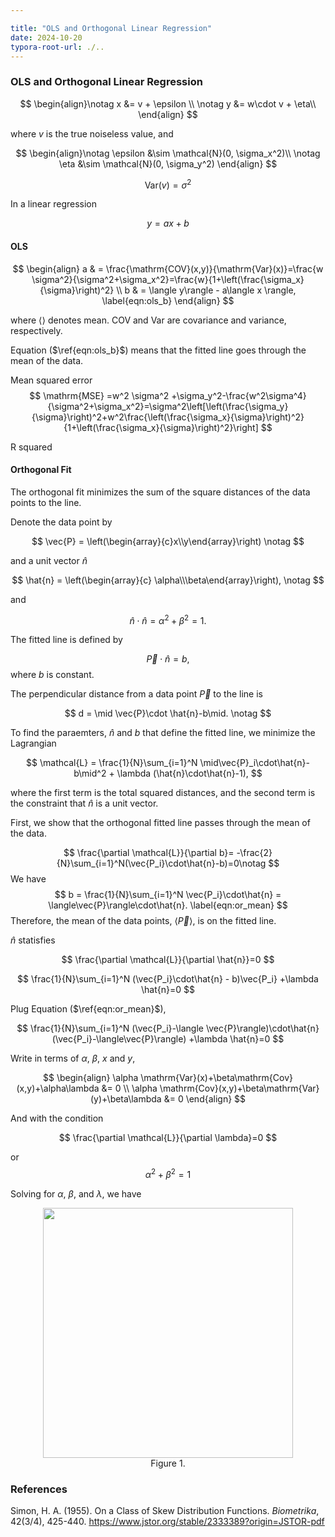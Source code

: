 ```yaml
---

title: "OLS and Orthogonal Linear Regression"
date: 2024-10-20
typora-root-url: ./..
---
```








### OLS and Orthogonal Linear Regression




$$
\begin{align}\notag
x &= v + \epsilon \\ \notag
y &= w\cdot v + \eta\\
\end{align}
$$


where $v$ is the true noiseless value, and


$$
\begin{align}\notag
\epsilon &\sim \mathcal{N}(0, \sigma_x^2)\\ \notag
\eta &\sim \mathcal{N}(0, \sigma_y^2)
\end{align}
$$



$$
\mathrm{Var}(v)=\sigma^2
$$


In a linear regression


$$
y = a x +b
$$




#### OLS


$$
\begin{align}
a & = \frac{\mathrm{COV}(x,y)}{\mathrm{Var}(x)}=\frac{w \sigma^2}{\sigma^2+\sigma_x^2}=\frac{w}{1+\left(\frac{\sigma_x}{\sigma}\right)^2} \\
b & = \langle y\rangle - a\langle x \rangle, \label{eqn:ols_b}
\end{align}
$$



where $\langle \rangle$ denotes mean. $\mathrm{COV}$ and $\mathrm{Var}$ are covariance and variance, respectively. 

Equation ($\ref{eqn:ols_b}$) means that the fitted line goes through the mean of the data.





Mean squared error
$$
\mathrm{MSE} =w^2 \sigma^2 +\sigma_y^2-\frac{w^2\sigma^4}{\sigma^2+\sigma_x^2}=\sigma^2\left[\left(\frac{\sigma_y}{\sigma}\right)^2+w^2\frac{\left(\frac{\sigma_x}{\sigma}\right)^2}{1+\left(\frac{\sigma_x}{\sigma}\right)^2}\right]
$$


R squared



#### Orthogonal Fit



The orthogonal fit minimizes the sum of the square distances of the data points to the line. 



Denote the data point by 


$$
\vec{P} = \left(\begin{array}{c}x\\y\end{array}\right) \notag
$$


and a unit vector $\hat{n}$


$$
\hat{n} = \left(\begin{array}{c} \alpha\\\beta\end{array}\right), \notag
$$

and


$$
\hat{n}\cdot\hat{n} = \alpha^2 + \beta^2=1. \label{eqn:n_unit_vector}
$$




The fitted line is defined by


$$
\vec{P}\cdot \hat{n}=b,
$$
where $b$ is constant.

The perpendicular distance from a data point $\vec{P}$ to the line is


$$
d = \mid \vec{P}\cdot \hat{n}-b\mid. \notag
$$

To find the paraemters, $\hat{n}$ and $b$ that define the fitted line, we minimize the Lagrangian



$$
\mathcal{L} = \frac{1}{N}\sum_{i=1}^N \mid\vec{P}_i\cdot\hat{n}-b\mid^2 + \lambda (\hat{n}\cdot\hat{n}-1),
$$



where the first term is the total squared distances, and the second term is the constraint that $\hat{n}$ is a unit vector.



First, we show that the orthogonal fitted line passes through the mean of the data. 


$$
\frac{\partial \mathcal{L}}{\partial b}= -\frac{2}{N}\sum_{i=1}^N(\vec{P_i}\cdot\hat{n}-b)=0\notag
$$
We have 
$$
b = \frac{1}{N}\sum_{i=1}^N \vec{P_i}\cdot\hat{n} = \langle\vec{P}\rangle\cdot\hat{n}. \label{eqn:or_mean}
$$
Therefore, the mean of the data points, $\langle \vec{P}\rangle$, is on the fitted line.



$\hat{n}$ statisfies


$$
\frac{\partial \mathcal{L}}{\partial \hat{n}}=0
$$

$$
\frac{1}{N}\sum_{i=1}^N (\vec{P_i}\cdot\hat{n} - b)\vec{P_i} +\lambda \hat{n}=0
$$

Plug Equation ($\ref{eqn:or_mean}$),


$$
\frac{1}{N}\sum_{i=1}^N (\vec{P_i}-\langle \vec{P}\rangle)\cdot\hat{n}(\vec{P_i}-\langle\vec{P}\rangle) +\lambda \hat{n}=0
$$


Write in terms of $\alpha$, $\beta$, $x$ and $y$,


$$
\begin{align}
\alpha \mathrm{Var}(x)+\beta\mathrm{Cov}(x,y)+\alpha\lambda &= 0 \\
\alpha \mathrm{Cov}(x,y)+\beta\mathrm{Var}(y)+\beta\lambda &= 0
\end{align}
$$


And with the condition


$$
\frac{\partial \mathcal{L}}{\partial \lambda}=0
$$


or
$$
\alpha^2+\beta^2 = 1
$$




Solving for $\alpha$, $\beta$, and $\lambda$,  we have




<figure>
  <center>
  <img src="/assets/images/" width="400">
   </center>
  <center>
    <figcaption> Figure 1. 
    </figcaption>
  </center>
</figure>









### References

Simon, H. A. (1955). On a Class of Skew Distribution Functions. *Biometrika*, 42(3/4), 425-440. https://www.jstor.org/stable/2333389?origin=JSTOR-pdf



